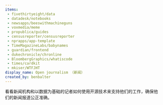 ```yaml
---
items:
 - fivethirtyeight/data
 - datadesk/notebooks
 - newsapps/beeswithmachineguns
 - voxmedia/meme
 - propublica/guides
 - censusreporter/censusreporter
 - nprapps/app-template
 - TimeMagazineLabs/babynames
 - guardian/frontend
 - dukechronicle/chronline
 - BloombergGraphics/whatiscode
 - times/cardkit
 - mkiser/WTFJHT
display_name: Open journalism （新闻）
created_by: benbalter
---
```

看看新闻机构和以数据为基础的记者如何使用开源技术来支持他们的工作，确保他们的新闻报道公正准确。
